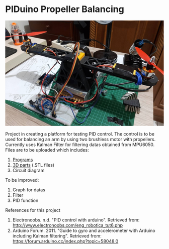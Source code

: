 # PIDuino Propeller Balancing
![PIDuino](https://raw.githubusercontent.com/Vermillord/PIDuino-Propeller-Balancing/master/images/787464resized.jpg?token=ANS3LUO2B5JVRV2LI7VSFNK6ZPLSM)

Project in creating a platform for testing PID control. The control is to be used for balancing an arm by using two brushless motor with propellers. Currently uses Kalman Filter for filtering datas obtained from MPU6050. Files are to be uploaded which includes:

1. [Programs](https://github.com/Vermillord/PIDuino-Propeller-Balancing/tree/master/programs)
2. [3D parts](https://github.com/Vermillord/PIDuino-Propeller-Balancing/tree/master/3d%20models) (.STL files)
3. Circuit diagram

To be improved:
1. Graph for datas
2. Filter
3. PID function

References for this project
1. Electronoobs. n.d. "PID control with arduino". Retrieved from: http://www.electronoobs.com/eng_robotica_tut6.php
2. Arduino Forum. 2011. "Guide to gyro and accelerometer with Arduino including Kalman filtering". Retrieved from: https://forum.arduino.cc/index.php?topic=58048.0
